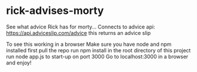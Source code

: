 # rick-advises-morty
See what advice Rick has for morty...
Connects to advice api: https://api.adviceslip.com/advice
this returns an advice slip

To see this working in a browser 
Make sure you have node and npm installed
first pull the repo
run npm install in the root directory of this project
run node app.js to start-up on port 3000
Go to localhost:3000 in a browser and enjoy!
